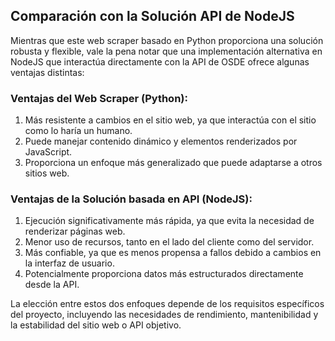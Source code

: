 ## Comparación con la Solución API de NodeJS

Mientras que este web scraper basado en Python proporciona una solución robusta y flexible, vale la pena notar que una implementación alternativa en NodeJS que interactúa directamente con la API de OSDE ofrece algunas ventajas distintas:

### Ventajas del Web Scraper (Python):
1. Más resistente a cambios en el sitio web, ya que interactúa con el sitio como lo haría un humano.
2. Puede manejar contenido dinámico y elementos renderizados por JavaScript.
3. Proporciona un enfoque más generalizado que puede adaptarse a otros sitios web.

### Ventajas de la Solución basada en API (NodeJS):
1. Ejecución significativamente más rápida, ya que evita la necesidad de renderizar páginas web.
2. Menor uso de recursos, tanto en el lado del cliente como del servidor.
3. Más confiable, ya que es menos propensa a fallos debido a cambios en la interfaz de usuario.
4. Potencialmente proporciona datos más estructurados directamente desde la API.

La elección entre estos dos enfoques depende de los requisitos específicos del proyecto, incluyendo las necesidades de rendimiento, mantenibilidad y la estabilidad del sitio web o API objetivo.

